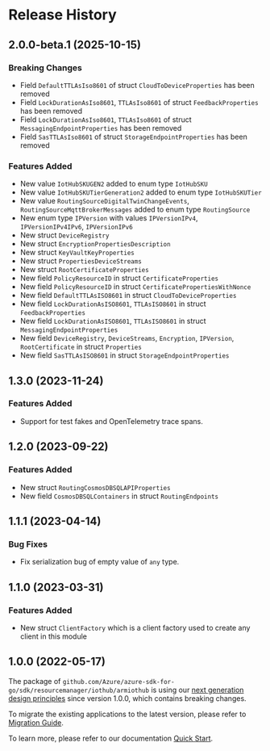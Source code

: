 # Release History

## 2.0.0-beta.1 (2025-10-15)
### Breaking Changes

- Field `DefaultTTLAsIso8601` of struct `CloudToDeviceProperties` has been removed
- Field `LockDurationAsIso8601`, `TTLAsIso8601` of struct `FeedbackProperties` has been removed
- Field `LockDurationAsIso8601`, `TTLAsIso8601` of struct `MessagingEndpointProperties` has been removed
- Field `SasTTLAsIso8601` of struct `StorageEndpointProperties` has been removed

### Features Added

- New value `IotHubSKUGEN2` added to enum type `IotHubSKU`
- New value `IotHubSKUTierGeneration2` added to enum type `IotHubSKUTier`
- New value `RoutingSourceDigitalTwinChangeEvents`, `RoutingSourceMqttBrokerMessages` added to enum type `RoutingSource`
- New enum type `IPVersion` with values `IPVersionIPv4`, `IPVersionIPv4IPv6`, `IPVersionIPv6`
- New struct `DeviceRegistry`
- New struct `EncryptionPropertiesDescription`
- New struct `KeyVaultKeyProperties`
- New struct `PropertiesDeviceStreams`
- New struct `RootCertificateProperties`
- New field `PolicyResourceID` in struct `CertificateProperties`
- New field `PolicyResourceID` in struct `CertificatePropertiesWithNonce`
- New field `DefaultTTLAsISO8601` in struct `CloudToDeviceProperties`
- New field `LockDurationAsISO8601`, `TTLAsISO8601` in struct `FeedbackProperties`
- New field `LockDurationAsISO8601`, `TTLAsISO8601` in struct `MessagingEndpointProperties`
- New field `DeviceRegistry`, `DeviceStreams`, `Encryption`, `IPVersion`, `RootCertificate` in struct `Properties`
- New field `SasTTLAsISO8601` in struct `StorageEndpointProperties`


## 1.3.0 (2023-11-24)
### Features Added

- Support for test fakes and OpenTelemetry trace spans.


## 1.2.0 (2023-09-22)
### Features Added

- New struct `RoutingCosmosDBSQLAPIProperties`
- New field `CosmosDBSQLContainers` in struct `RoutingEndpoints`


## 1.1.1 (2023-04-14)
### Bug Fixes

- Fix serialization bug of empty value of `any` type.


## 1.1.0 (2023-03-31)
### Features Added

- New struct `ClientFactory` which is a client factory used to create any client in this module


## 1.0.0 (2022-05-17)

The package of `github.com/Azure/azure-sdk-for-go/sdk/resourcemanager/iothub/armiothub` is using our [next generation design principles](https://azure.github.io/azure-sdk/general_introduction.html) since version 1.0.0, which contains breaking changes.

To migrate the existing applications to the latest version, please refer to [Migration Guide](https://aka.ms/azsdk/go/mgmt/migration).

To learn more, please refer to our documentation [Quick Start](https://aka.ms/azsdk/go/mgmt).